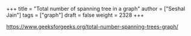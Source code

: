 +++
title = "Total number of spanning tree in a graph"
author = ["Seshal Jain"]
tags = ["graph"]
draft = false
weight = 2328
+++

<https://www.geeksforgeeks.org/total-number-spanning-trees-graph/>
